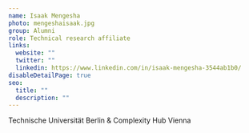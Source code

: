 ```yaml
---
name: Isaak Mengesha
photo: mengeshaisaak.jpg
group: Alumni
role: Technical research affiliate
links:
  website: ""
  twitter: ""
  linkedin: https://www.linkedin.com/in/isaak-mengesha-3544ab1b0/
disableDetailPage: true
seo:
  title: ""
  description: ""
---
```


Technische Universität Berlin & Complexity Hub Vienna
